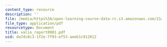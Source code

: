 ```yaml
---
content_type: resource
description: ''
file: /media/https%3A/open-learning-course-data-rc.s3.amazonaws.com/21a-441-the-conquest-of-america-spring-2004/da7dc8c31f2e7f93ef53aeeb1c912012_valio_report0001.pdf
file_type: application/pdf
resourcetype: Document
title: valio_report0001.pdf
uid: da7dc8c3-1f2e-7f93-ef53-aeeb1c912012
---
```

